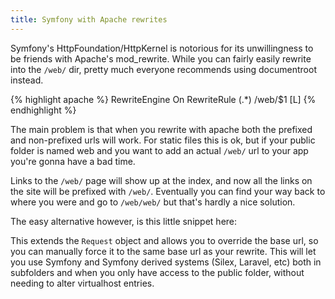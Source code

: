 ```yaml
---
title: Symfony with Apache rewrites
---
```


Symfony's HttpFoundation/HttpKernel is notorious for its unwillingness to be friends with Apache's mod_rewrite. While you can fairly easily rewrite into the `/web/` dir, pretty much everyone recommends using documentroot instead.

{% highlight apache %}
RewriteEngine On
RewriteRule (.*) /web/$1 [L]
{% endhighlight %}

The main problem is that when you rewrite with apache both the prefixed and non-prefixed urls will work. For static files this is ok, but if your public folder is named web and you want to add an actual `/web/` url to your app you're gonna have a bad time.

Links to the `/web/` page will show up at the index, and now all the links on the site will be prefixed with `/web/`. Eventually you can find your way back to where you were and go to `/web/web/` but that's hardly a nice solution.

The easy alternative however, is this little snippet here:

<script src="https://gist.github.com/jnvsor/3d2267b5774626f4cfc94c1d32bfe7ea.js"></script>

This extends the `Request` object and allows you to override the base url, so you can manually force it to the same base url as your rewrite. This will let you use Symfony and Symfony derived systems (Silex, Laravel, etc) both in subfolders and when you only have access to the public folder, without needing to alter virtualhost entries.
